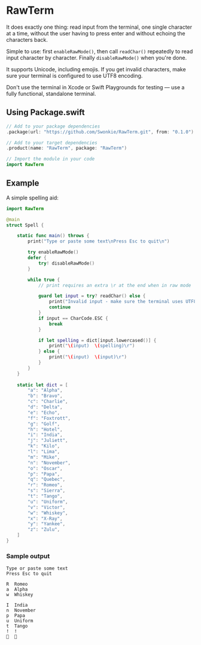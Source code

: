 # RawTerm

It does exactly one thing: read input from the terminal, one single character at a time, without the user having to press enter and without echoing the characters back.

Simple to use: first `enableRawMode()`, then call `readChar()` repeatedly to read input character by character. Finally `disableRawMode()` when you're done.

It supports Unicode, including emojis. If you get invalid characters, make sure your terminal is configured to use UTF8 encoding.

Don't use the terminal in Xcode or Swift Playgrounds for testing — use a fully functional, standalone terminal.

## Using Package.swift

```Swift
// Add to your package dependencies
.package(url: "https://github.com/Swonkie/RawTerm.git", from: "0.1.0")

// Add to your target dependencies
.product(name: "RawTerm", package: "RawTerm")

// Import the module in your code
import RawTerm
```

## Example

A simple spelling aid:

```Swift
import RawTerm

@main
struct Spell {

	static func main() throws {
		print("Type or paste some text\nPress Esc to quit\n")

		try enableRawMode()
		defer {
			try! disableRawMode()
		}

		while true {
			// print requires an extra \r at the end when in raw mode

			guard let input = try? readChar() else {
				print("Invalid input - make sure the terminal uses UTF8.\r")
				continue
			}
			if input == CharCode.ESC {
				break
			}

			if let spelling = dict[input.lowercased()] {
				print("\(input)  \(spelling)\r")
			} else {
				print("\(input)  \(input)\r")
			}
		}
	}
	
	static let dict = [
		"a": "Alpha",
		"b": "Bravo",
		"c": "Charlie",
		"d": "Delta",
		"e": "Echo",
		"f": "Foxtrott",
		"g": "Golf",
		"h": "Hotel",
		"i": "India",
		"j": "Juliett",
		"k": "Kilo",
		"l": "Lima",
		"m": "Mike",
		"n": "November",
		"o": "Oscar",
		"p": "Papa",
		"q": "Quebec",
		"r": "Romeo",
		"s": "Sierra",
		"t": "Tango",
		"u": "Uniform",
		"v": "Victor",
		"w": "Whiskey",
		"x": "X-Ray",
		"y": "Yankee",
		"z": "Zulu",
	]
}
```

### Sample output

```console
Type or paste some text
Press Esc to quit

R  Romeo
a  Alpha
w  Whiskey
    
I  India
n  November
p  Papa
u  Uniform
t  Tango
!  !
🥸  🥸
```
